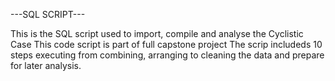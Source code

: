 ---SQL SCRIPT---

This is the SQL script used to import, compile and analyse the Cyclistic Case 
This code script is part of full capstone project
The scrip includeds 10 steps executing from combining, arranging to cleaning the data and prepare for later analysis. 

